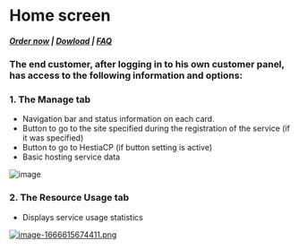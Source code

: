 # Home screen

#####  [Order now](https://puqcloud.com/index.php?rp=/store/whmcs-module-hestiacp) | [Dowload](https://download.puqcloud.com/WHMCS/servers/PUQ_WHMCS-HestiaCP/) | [FAQ](https://faq.puqcloud.com/)

### The end customer, after logging in to his own customer panel, has access to the following information and options:

### 1. The Manage tab

- Navigation bar and status information on each card.
- Button to go to the site specified during the registration of the service (if it was specified)
- Button to go to HestiaCP (if button setting is active)
- Basic hosting service data

![image](https://user-images.githubusercontent.com/81689153/223435055-dda32633-8a38-4c22-9745-da5c87c4c6de.png)

### 2. The Resource Usage tab

- Displays service usage statistics

[![image-1666615674411.png](https://doc.puq.info/uploads/images/gallery/2022-10/scaled-1680-/image-1666615674411.png)](https://doc.puq.info/uploads/images/gallery/2022-10/image-1666615674411.png)
